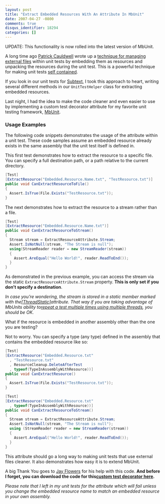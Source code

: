 ```yaml
---
layout: post
title: "Extract Embedded Resources With An Attribute In MbUnit"
date: 2007-04-27 -0800
comments: true
disqus_identifier: 18294
categories: []
---
```

UPDATE: This functionality is now rolled into the latest version of
MbUnit.

A long time ago [Patrick
Cauldwell](http://www.cauldwell.net/patrick/ "Patrik Cauldwell’s Blog")
wrote up a [technique for managing external
files](http://www.cauldwell.net/patrick/blog/PermaLink,guid,e9a1451b-108c-4da7-8be9-2b6c2316f7b1.aspx "Testing with External Files")
within unit tests by embedding them as resources and unpacking the
resources during the unit test. This is a powerful technique for making
unit tests [self
contained](http://haacked.com/archive/2004/08/26/creating-a-sane-build-process.aspx "Creating a Sane Build Process").

If you look in our unit tests for
[Subtext](http://subtextproject.com/ "Subtext Project Website"), I took
this approach to heart, writing several different methods in our
`UnitTestHelper` class for extracting embedded resources.

Last night, I had the idea to make the code cleaner and even easier to
use by implementing a custom test decorator attribute for my favorite
unit testing framework, [MbUnit](http://mbunit.com/ "MbUnit Website").

### Usage Examples

The following code snippets demonstrates the usage of the attribute
within a unit test. These code samples assume an embedded resource
already exists in the same assembly that the unit test itself is defined
in.

This first test demonstrates how to extract the resource to a specific
file. You can specify a full destination path, or a path relative to the
current directory.

```csharp
[Test]
[ExtractResource("Embedded.Resource.Name.txt", "TestResource.txt")]
public void CanExtractResourceToFile()
{
  Assert.IsTrue(File.Exists("TestResource.txt"));
}
```

The next demonstrates how to extract the resource to a stream rather
than a file.

```csharp
[Test]
[ExtractResource("Embedded.Resource.Name.txt")]
public void CanExtractResourceToStream()
{
  Stream stream = ExtractResourceAttribute.Stream;
  Assert.IsNotNull(stream, "The Stream is null");
  using(StreamReader reader = new StreamReader(stream))
  {
    Assert.AreEqual("Hello World!", reader.ReadToEnd());
  }
}
```

As demonstrated in the previous example, you can access the stream via
the static `ExtractResourceAttribute.Stream` property. **This is only
set if you don’t specify a destination**.

*In case you’re wondering, the stream is stored in a static member
marked with
the*[*[ThreadStatic]*](http://blogs.msdn.com/jfoscoding/archive/2006/07/18/670497.aspx "Are you familiar with [ThreadStatic]")*attribute.
That way if you are taking advantage of MbUnits ability to*[*repeat a
test multiple times using multiple
threads*](http://weblogs.asp.net/astopford/archive/2006/12/28/mbunit-repeating-tests.aspx "MbUnit, repeating tests")*,
you should be OK.*

What if the resource is embedded in another assembly other than the one
you are testing?

Not to worry. You can specify a type (any type) defined in the assembly
that contains the embedded resource like so:

```csharp
[Test]
[ExtractResource("Embedded.Resource.txt"
  , "TestResource.txt"
  , ResourceCleanup.DeleteAfterTest
  , typeof(TypeInAssemblyWithResource))]
public void CanExtractResource()
{
  Assert.IsTrue(File.Exists("TestResource.txt"));
}

[Test]
[ExtractResource("Embedded.Resource.txt"
  , typeof(TypeInAssemblyWithResource))]
public void CanExtractResourceToStream()
{
  Stream stream = ExtractResourceAttribute.Stream;
  Assert.IsNotNull(stream, "The Stream is null");
  using (StreamReader reader = new StreamReader(stream))
  {
    Assert.AreEqual("Hello World!", reader.ReadToEnd());
  }
}
```

This attribute should go a long way to making unit tests that use
external files cleaner. It also demonstrates how easy it is to extend
MbUnit.

A big Thank You goes to [Jay
Flowers](http://jayflowers.com/joomla/ "Jay Flowers") for his help with
this code. **And before I forget, you can download the code for
this**[**custom test decorator
here**](http://haacked.com/code/ExtractResourceAttribute.zip "ExtractResourceAttribute for MbUnit")**.**

*Please note that I left in my unit tests for the attribute which will
fail unless you change the embedded resource name to match an embedded
resource in your own assembly.*

